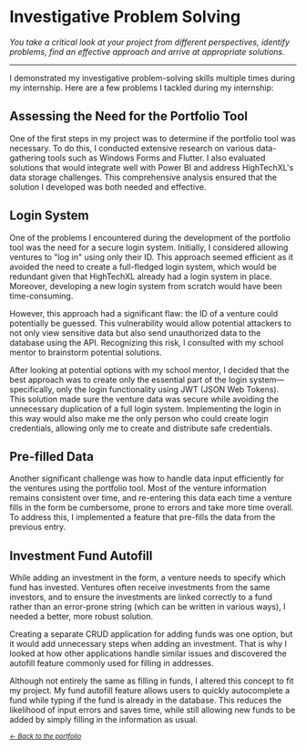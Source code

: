 # Investigative Problem Solving
*You take a critical look at your project from different perspectives, identify problems, find an effective approach and arrive at appropriate solutions.*
***

I demonstrated my investigative problem-solving skills multiple times during my internship. Here are a few problems I tackled during my internship:

## Assessing the Need for the Portfolio Tool
One of the first steps in my project was to determine if the portfolio tool was necessary. To do this, I conducted extensive research on various data-gathering tools such as Windows Forms and Flutter. I also evaluated solutions that would integrate well with Power BI and address HighTechXL's data storage challenges. This comprehensive analysis ensured that the solution I developed was both needed and effective.

## Login System
One of the problems I encountered during the development of the portfolio tool was the need for a secure login system. Initially, I considered allowing ventures to "log in" using only their ID. This approach seemed efficient as it avoided the need to create a full-fledged login system, which would be redundant given that HighTechXL already had a login system in place. Moreover, developing a new login system from scratch would have been time-consuming.

However, this approach had a significant flaw: the ID of a venture could potentially be guessed. This vulnerability would allow potential attackers to not only view sensitive data but also send unauthorized data to the database using the API. Recognizing this risk, I consulted with my school mentor to brainstorm potential solutions.

After looking at potential options with my school mentor, I decided that the best approach was to create only the essential part of the login system—specifically, only the login functionality using JWT (JSON Web Tokens). This solution made sure the venture data was secure while avoiding the unnecessary duplication of a full login system. Implementing the login in this way would also make me the only person who could create login credentials, allowing only me to create and distribute safe credentials.

## Pre-filled Data
Another significant challenge was how to handle data input efficiently for the ventures using the portfolio tool. Most of the venture information remains consistent over time, and re-entering this data each time a venture fills in the form be cumbersome, prone to errors and take more time overall. To address this, I implemented a feature that pre-fills the data from the previous entry.

## Investment Fund Autofill
While adding an investment in the form, a venture needs to specify which fund has invested. Ventures often receive investments from the same investors, and to ensure the investments are linked correctly to a fund rather than an error-prone string (which can be written in various ways), I needed a better, more robust solution.

Creating a separate CRUD application for adding funds was one option, but it would add unnecessary steps when adding an investment. That is why I looked at how other applications handle similar issues and discovered the autofill feature commonly used for filling in addresses.

Although not entirely the same as filling in funds, I altered this concept to fit my project. My fund autofill feature allows users to quickly autocomplete a fund while typing if the fund is already in the database. This reduces the likelihood of input errors and saves time, while still allowing new funds to be added by simply filling in the information as usual.

<small><i><a href="https://github.com/BramVerkuijlen/Portfolio-S5-Internship"><- Back to the portfolio</a></i></small>
